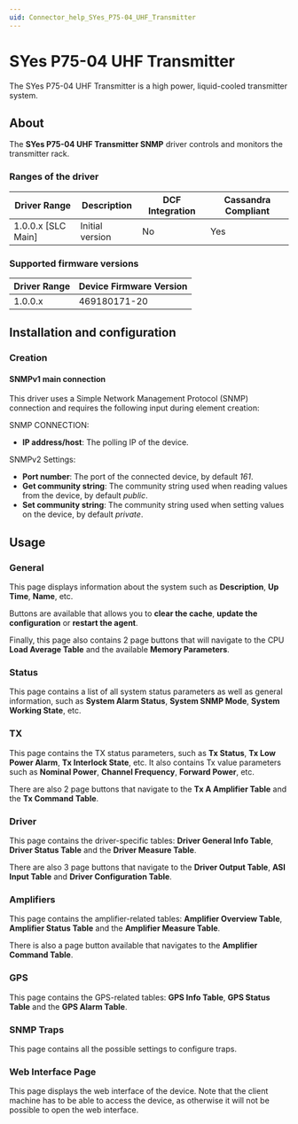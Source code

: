 ```yaml
---
uid: Connector_help_SYes_P75-04_UHF_Transmitter
---
```


# SYes P75-04 UHF Transmitter

The SYes P75-04 UHF Transmitter is a high power, liquid-cooled transmitter system.

## About

The **SYes P75-04 UHF Transmitter SNMP** driver controls and monitors the transmitter rack.

### Ranges of the driver

| **Driver Range**     | **Description** | **DCF Integration** | **Cassandra Compliant** |
|----------------------|-----------------|---------------------|-------------------------|
| 1.0.0.x \[SLC Main\] | Initial version | No                  | Yes                     |

### Supported firmware versions

| **Driver Range** | **Device Firmware Version** |
|------------------|-----------------------------|
| 1.0.0.x          | 469180171-20                |

## Installation and configuration

### Creation

#### SNMPv1 main connection

This driver uses a Simple Network Management Protocol (SNMP) connection and requires the following input during element creation:

SNMP CONNECTION:

- **IP address/host**: The polling IP of the device.

SNMPv2 Settings:

- **Port number**: The port of the connected device, by default *161*.
- **Get community string**: The community string used when reading values from the device, by default *public*.
- **Set community string**: The community string used when setting values on the device, by default *private*.

## Usage

### General

This page displays information about the system such as **Description**, **Up Time**, **Name**, etc.

Buttons are available that allows you to **clear the cache**, **update the configuration** or **restart the agent**.

Finally, this page also contains 2 page buttons that will navigate to the CPU **Load Average Table** and the available **Memory Parameters**.

### Status

This page contains a list of all system status parameters as well as general information, such as **System Alarm Status**, **System SNMP Mode**, **System Working State**, etc.

### TX

This page contains the TX status parameters, such as **Tx Status**, **Tx Low Power Alarm**, **Tx Interlock State**, etc. It also contains Tx value parameters such as **Nominal Power**, **Channel Frequency**, **Forward Power**, etc.

There are also 2 page buttons that navigate to the **Tx A Amplifier Table** and the **Tx Command** **Table**.

### Driver

This page contains the driver-specific tables: **Driver General Info Table**, **Driver Status Table** and the **Driver Measure Table**.

There are also 3 page buttons that navigate to the **Driver Output Table**, **ASI Input Table** and **Driver Configuration Table**.

### Amplifiers

This page contains the amplifier-related tables: **Amplifier Overview Table**, **Amplifier Status Table** and the **Amplifier Measure Table**.

There is also a page button available that navigates to the **Amplifier Command Table**.

### GPS

This page contains the GPS-related tables: **GPS Info Table**, **GPS Status Table** and the **GPS Alarm Table**.

### SNMP Traps

This page contains all the possible settings to configure traps.

### Web Interface Page

This page displays the web interface of the device. Note that the client machine has to be able to access the device, as otherwise it will not be possible to open the web interface.
